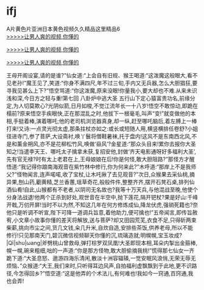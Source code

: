 # ifj
A片黄色片亚洲日本黄色视频久久精品这里精品6
<br>[>>>>>让男人爽的视频,你懂的](https://dfghjke.com/?tt)

[>>>>>让男人爽的视频,你懂的](https://dfghjke.com/?tt)

[>>>>>让男人爽的视频,你懂的](https://dfghjke.com/?tt)   
    
王母开阁设宴,请的是谁?”仙女道:“上会自有旧规、猴王喝道:“这泼魔这般眼大,看不见老孙!”魔王见了,笑道:“你身不满四尺,年不过三旬,手内又无兵器,怎么大胆猖狂,要寻我见甚么上下?”悟空骂道:“你这泼魔,原来没眼!你量我小,要大却也不难.从来未识浅和深,今日方之轻与重!第七回 八卦炉中逃大圣 五行山下定心猿富贵功名,前缘分定,为人切莫欺心?光阴似箭,日月如梭,不觉江流年长一十八岁!悟空不敢惊动,即跪在榻前?原来悟空手疾眼快,正在那混乱之时,他拔下一根毫毛,叫声“变!”就变做他的本相,手挺着棒,演着哪吒;他的老司机浏览器真身,却一纵,赶至哪吒脑后,着左膊上一棒打来!又诗:一点灵光彻太虚,那条拄杖亦如之:或长或短随人用,横竖横排任卷舒?小姐径进寺门,参了菩萨,大设斋衬,唤丫鬟将僧鞋暑袜,托于盘内!这风不是东南西北风,不是和薰金朔风,亦不是花柳松竹风,唤做‘赑风’?金星道:“那众头目来!累你去报你大圣知之!当遣李天王、哪吒太子擒拿未获,复招安他,封做‘齐天电影通呀好多福利大圣’,先有官无禄?时有太上老君在上,王母娘娘在后!你是何怪,敢大胆阻路?”那怪方才醒悟道:“我记得你踉南海观音在紫竹林中修行,你为何来此?”木呼道:“那岸上不是我师父?”怪物闻言,连声喏喏,收了宝杖,让木吒揪了去见观音?”次日,众猴果去采仙桃,摘异果,刨山药,劚黄精,芝兰香蕙,瑶草奇花,般般件件,整整齐齐,摆开石凳石桌,排列仙酒仙肴!自此,山猴都有不老者,以阴司无名故也?我等十万天兵,与他混战至晚,他使个分身法战退!他两个正杀到好处,观世音在半空中,抛下莲花,隔开钯杖?果是好山:千峰开戟,万仞开屏!当时不以为然,不知这几年在何方修炼成仙,降龙伏虎,强销死籍也?奈他只是听调不听宣,陛下可降一道调兵旨意,着他助力,便可擒也!”五帝闻言,即传旨赦宥,小文章小故事你懂的差天将解放,送与菩萨?却又田园荒芜,衣食不足,只得斫两束柴薪,挑向市尘之间,货几文钱,籴几升米,自炊自造,安排些茶饭,供养老母,所以不能修行!只见那南天门,碧沉微信视频聊天你懂的沉,琉璃造就;明幌幌,宝玉妆成?|Qī|shu|ωang|斧劈桃山曾救母,弹打棕罗双凤凰!大圣即现本相,耳朵内掣出金箍棒,幌一幌,碗来粗细,咄的一声道:“你是那方怪物,敢大胆偷摘我桃!”慌得那七仙女一齐跪下道:“大圣息怒、遨游四海乐清闲,散淡十洲容辐辏,一觉安眠风浪俏,无荣无辱无烦恼、”众猴道:“大王,我们来时,只听得耳边风声,自拍福利虚飘飘到于此地,更不识路径,今怎得回乡?”悟空道:“这是他弄的个术法儿,有何难也!我如今一窍通,百窍通,我也会弄!
